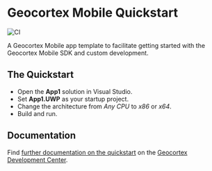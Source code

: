 # Geocortex Mobile Quickstart

![CI](https://github.com/geocortex/vertigis-mobile-quickstart/workflows/CI/badge.svg)

A Geocortex Mobile app template to facilitate getting started with the Geocortex Mobile SDK and custom development.

## The Quickstart

-   Open the **App1** solution in Visual Studio.
-   Set **App1.UWP** as your startup project.
-   Change the architecture from _Any CPU_ to _x86_ or _x64_.
-   Build and run.

## Documentation

Find [further documentation on the quickstart](https://developers.geocortex.com/docs/mobile/sdk-quickstart-reference) on the [Geocortex Development Center](https://developers.geocortex.com/docs/mobile/overview).
